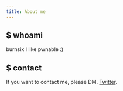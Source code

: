 ```yaml
---
title: About me
---
```


## $ whoami
burnsix
I like pwnable :)

## $ contact
If you want to contact me, please DM. [Twitter](https://twitter.com/_bskim).
